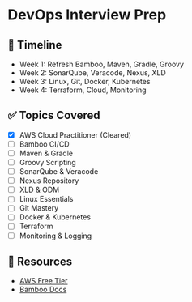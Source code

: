 # DevOps Interview Prep

## 📅 Timeline
- Week 1: Refresh Bamboo, Maven, Gradle, Groovy
- Week 2: SonarQube, Veracode, Nexus, XLD
- Week 3: Linux, Git, Docker, Kubernetes
- Week 4: Terraform, Cloud, Monitoring

## ✅ Topics Covered
- [x] AWS Cloud Practitioner (Cleared)
- [ ] Bamboo CI/CD
- [ ] Maven & Gradle
- [ ] Groovy Scripting
- [ ] SonarQube & Veracode
- [ ] Nexus Repository
- [ ] XLD & ODM
- [ ] Linux Essentials
- [ ] Git Mastery
- [ ] Docker & Kubernetes
- [ ] Terraform
- [ ] Monitoring & Logging

## 🔗 Resources
- [AWS Free Tier](https://aws.amazon.com/free)
- [Bamboo Docs](https://confluence.atlassian.com/bamboo)
